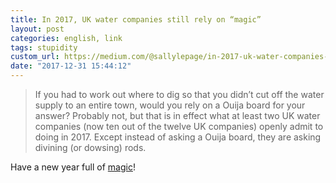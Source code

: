 ```yaml
---
title: In 2017, UK water companies still rely on “magic”
layout: post
categories: english, link
tags: stupidity
custom_url: https://medium.com/@sallylepage/in-2017-uk-water-companies-still-rely-on-magic-6eb62e036b02
date: "2017-12-31 15:44:12"
---
```


> If you had to work out where to dig so that you didn’t cut off the water supply to an entire town, would you rely on a Ouija board for your answer? Probably not, but that is in effect what at least two UK water companies (now ten out of the twelve UK companies) openly admit to doing in 2017. Except instead of asking a Ouija board, they are asking divining (or dowsing) rods.

Have a new year full of [magic][0]!

[0]: https://medium.com/@sallylepage/in-2017-uk-water-companies-still-rely-on-magic-6eb62e036b02
